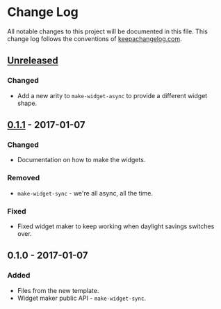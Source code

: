 # Change Log
All notable changes to this project will be documented in this file. This change log follows the conventions of [keepachangelog.com](http://keepachangelog.com/).

## [Unreleased]
### Changed
- Add a new arity to `make-widget-async` to provide a different widget shape.

## [0.1.1] - 2017-01-07
### Changed
- Documentation on how to make the widgets.

### Removed
- `make-widget-sync` - we're all async, all the time.

### Fixed
- Fixed widget maker to keep working when daylight savings switches over.

## 0.1.0 - 2017-01-07
### Added
- Files from the new template.
- Widget maker public API - `make-widget-sync`.

[Unreleased]: https://github.com/your-name/component-example/compare/0.1.1...HEAD
[0.1.1]: https://github.com/your-name/component-example/compare/0.1.0...0.1.1
